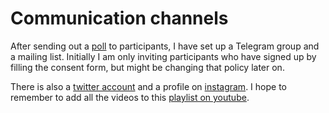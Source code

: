 # Communication channels

After sending out a [poll](poll) to participants, I have set up a Telegram group and a mailing list. Initially I am only inviting participants who have signed up by filling the consent form, but might be changing that policy later on.

There is also a [twitter account](https://twitter.com/reuse_city) and a profile on [instagram](https://www.instagram.com/reuse.city/). I hope to remember to add all the videos to this [playlist on youtube](https://www.youtube.com/playlist?list=PLSHdLCc8rAqvn9bf4-96V3M8k3jdctzz9).